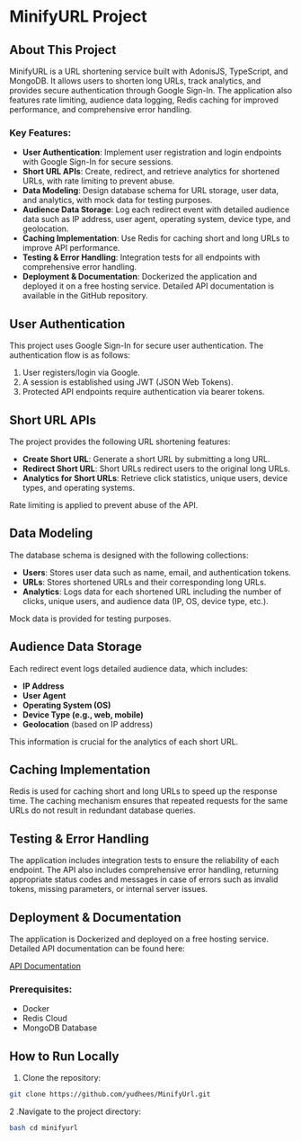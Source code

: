 # MinifyURL Project

## About This Project

MinifyURL is a URL shortening service built with AdonisJS, TypeScript, and MongoDB. It allows users to shorten long URLs, track analytics, and provides secure authentication through Google Sign-In. The application also features rate limiting, audience data logging, Redis caching for improved performance, and comprehensive error handling. 

### Key Features:
- **User Authentication**: Implement user registration and login endpoints with Google Sign-In for secure sessions.
- **Short URL APIs**: Create, redirect, and retrieve analytics for shortened URLs, with rate limiting to prevent abuse.
- **Data Modeling**: Design database schema for URL storage, user data, and analytics, with mock data for testing purposes.
- **Audience Data Storage**: Log each redirect event with detailed audience data such as IP address, user agent, operating system, device type, and geolocation.
- **Caching Implementation**: Use Redis for caching short and long URLs to improve API performance.
- **Testing & Error Handling**: Integration tests for all endpoints with comprehensive error handling.
- **Deployment & Documentation**: Dockerized the application and deployed it on a free hosting service. Detailed API documentation is available in the GitHub repository.

## User Authentication

This project uses Google Sign-In for secure user authentication. The authentication flow is as follows:
1. User registers/login via Google.
2. A session is established using JWT (JSON Web Tokens).
3. Protected API endpoints require authentication via bearer tokens.

## Short URL APIs

The project provides the following URL shortening features:
- **Create Short URL**: Generate a short URL by submitting a long URL.
- **Redirect Short URL**: Short URLs redirect users to the original long URLs.
- **Analytics for Short URLs**: Retrieve click statistics, unique users, device types, and operating systems.

Rate limiting is applied to prevent abuse of the API.

## Data Modeling

The database schema is designed with the following collections:
- **Users**: Stores user data such as name, email, and authentication tokens.
- **URLs**: Stores shortened URLs and their corresponding long URLs.
- **Analytics**: Logs data for each shortened URL including the number of clicks, unique users, and audience data (IP, OS, device type, etc.).

Mock data is provided for testing purposes.

## Audience Data Storage

Each redirect event logs detailed audience data, which includes:
- **IP Address**
- **User Agent**
- **Operating System (OS)**
- **Device Type (e.g., web, mobile)**
- **Geolocation** (based on IP address)

This information is crucial for the analytics of each short URL.

## Caching Implementation

Redis is used for caching short and long URLs to speed up the response time. The caching mechanism ensures that repeated requests for the same URLs do not result in redundant database queries.

## Testing & Error Handling

The application includes integration tests to ensure the reliability of each endpoint. The API also includes comprehensive error handling, returning appropriate status codes and messages in case of errors such as invalid tokens, missing parameters, or internal server issues.

## Deployment & Documentation

The application is Dockerized and deployed on a free hosting service. Detailed API documentation can be found here:

[API Documentation](https://k-b-yudheess-organization.gitbook.io/minifyurl)

### Prerequisites:
- Docker
- Redis Cloud
- MongoDB Database

## How to Run Locally

1. Clone the repository:

```bash
git clone https://github.com/yudhees/MinifyUrl.git

```
2 .Navigate to the project directory:
``` bash
bash cd minifyurl

```
